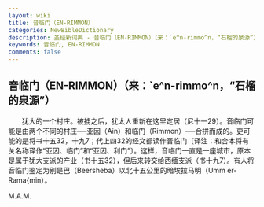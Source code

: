 ```yaml
---
layout: wiki
title: 音临门（EN-RIMMON）
categories: NewBibleDictionary
description: 圣经新词典 - 音临门（EN-RIMMON）（来：`e^n-rimmo^n，“石榴的泉源”）
keywords: 音临门, EN-RIMMON
comments: false
---
```


## 音临门（EN-RIMMON）（来：`e^n-rimmo^n，“石榴的泉源”）

　　犹大的一个村庄。被掳之后，犹太人重新在这里定居（尼十一29）。音临门可能是由两个不同的村庄──亚因（Ain）和临门（Rimmon）──合拼而成的。更可能的是将书十五32，十九7；代上四32的经文都读作音临门〔译注：和合本将有关名称译作“亚因、临门”和“亚因、利门”〕。这样，音临门一直是一座城市，原本是属于犹大支派的产业（书十五32），但后来转交给西缅支派（书十九7）。有人将音临门鉴定为别是巴（Beersheba）以北十五公里的暗埃拉马明（Umm er-Rama{min）。

M.A.M.








